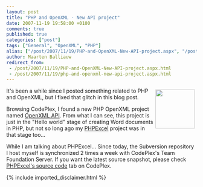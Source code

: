 ```yaml
---
layout: post
title: "PHP and OpenXML - New API project"
date: 2007-11-19 19:58:00 +0100
comments: true
published: true
categories: ["post"]
tags: ["General", "OpenXML", "PHP"]
alias: ["/post/2007/11/19/PHP-and-OpenXML-New-API-project.aspx", "/post/2007/11/19/php-and-openxml-new-api-project.aspx"]
author: Maarten Balliauw
redirect_from:
 - /post/2007/11/19/PHP-and-OpenXML-New-API-project.aspx.html
 - /post/2007/11/19/php-and-openxml-new-api-project.aspx.html
---
```

<p>
<img style="width: 104px; height: 103px" src="/images/office2007logo.png" border="0" alt="" hspace="5" vspace="5" width="104" height="103" align="right" />It&#39;s been a while since I posted something related to PHP and OpenXML, but I fixed that glitch in this blog post. 
</p>
<p>
Browsing CodePlex, I found a new PHP OpenXML project named <a href="http://www.codeplex.com/openxmlapi" target="_blank">OpenXML API</a>. From what I can see, this project is just in the &quot;Hello world&quot; stage of creating Word documents in PHP, but not so long ago my&nbsp;<a href="http://www.phpexcel.net" target="_blank">PHPExcel</a> project was in that stage too... 
</p>
<p>
While I am talking about PHPExcel... Since today, the Subversion repository I host myself is synchronized 2 times a week with CodePlex&#39;s Team Foundation Server. If you want the latest source snapshot, please check <a href="http://www.codeplex.com/PHPExcel/SourceControl/ListDownloadableCommits.aspx" target="_blank">PHPExcel&#39;s source code</a> tab on CodePlex. 
</p>

{% include imported_disclaimer.html %}
